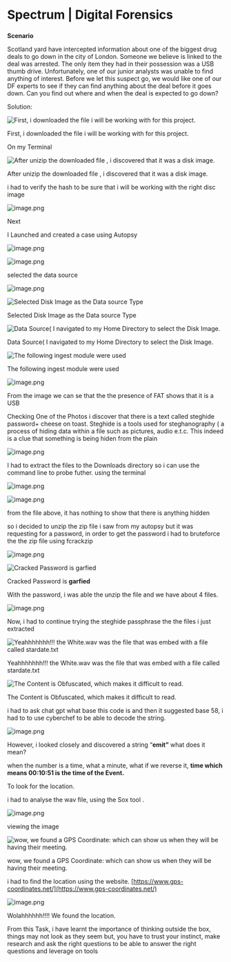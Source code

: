 # Spectrum | Digital Forensics

### 

**Scenario**

Scotland yard have intercepted information about one of the biggest drug deals to go down in the city of London. Someone we believe is linked to the deal was arrested. The only item they had in their possession was a USB thumb drive. Unfortunately, one of our junior analysts was unable to find anything of interest. Before we let this suspect go, we would like one of our DF experts to see if they can find anything about the deal before it goes down. Can you find out where and when the deal is expected to go down?

Solution:

![First,  i downloaded the file i will be working with for this project.](image.png)

First,  i downloaded the file i will be working with for this project.

On my Terminal

![After unizip the downloaded file , i discovered that it was a disk image.](image%201.png)

After unizip the downloaded file , i discovered that it was a disk image.

i had  to verify the hash to be sure that i will be working with the right disc image

![image.png](image%202.png)

Next

I Launched and created a case using Autopsy 

![image.png](image%203.png)

![image.png](image%204.png)

selected the data source

![image.png](image%205.png)

![Selected Disk Image as the Data source  Type](image%206.png)

Selected Disk Image as the Data source  Type

![Data Source( I navigated to my Home Directory to  select the Disk Image.](image%207.png)

Data Source( I navigated to my Home Directory to  select the Disk Image.

![The following ingest module were used](image%208.png)

The following ingest module were used

![image.png](image%209.png)

From the image we can se that the  the presence of FAT shows that it is a USB

Checking One of the Photos i discover that there is a text called steghide password+ cheese on toast. Steghide  is a tools used for steghanography ( a process of hiding data within a file such as pictures, audio e.t.c. This indeed is a clue that something is being hiden from the plain

![image.png](image%2010.png)

I had to extract the files to the Downloads directory so i can use the command line to probe futher. using the terminal

![image.png](image%2011.png)

![image.png](image%2012.png)

from the file above, it has nothing to show that there is anything hidden

so i decided to unzip the  zip file i saw from my autopsy but it was requesting  for a password, in order to get the password i had to bruteforce the the zip file using fcrackzip

![image.png](image%2013.png)

![Cracked Password is  **garfied**](image%2014.png)

Cracked Password is  **garfied**

With the password, i was able the unzip the file and we have about 4 files.

![image.png](image%2015.png)

Now, i had to continue trying the steghide passphrase the the files i just extracted 

![Yeahhhhhhh!!!  the White.wav was the file  that was embed with a file called stardate.txt](image%2016.png)

Yeahhhhhhh!!!  the White.wav was the file  that was embed with a file called stardate.txt

![The Content is Obfuscated, which makes it difficult to read.](image%2017.png)

The Content is Obfuscated, which makes it difficult to read.

i had to ask chat gpt what base this code is and then it suggested base 58, i had to to use cyberchef   to be able to decode the string.

![image.png](image%2018.png)

However, i looked closely and discovered a  string “**emit”**  what does it mean?

when the number is a time, what a minute, what if we reverse it, **time which means 00:10:51 is the time of the Event.**

To look for the location.

i had to analyse the wav file, using the Sox tool .

![image.png](image%2019.png)

viewing the image 

![wow, we found a GPS Coordinate: which can  show us when they will be having their meeting.](image%2020.png)

wow, we found a GPS Coordinate: which can  show us when they will be having their meeting.

i had to find the location using the website. [https://www.gps-coordinates.net/](https://www.gps-coordinates.net/)

![image.png](image%2021.png)

Wolahhhhhh!!!! We found the location.  

From this Task, i have learnt the importance of thinking outside the box, things may not look as they seem but, you have to trust your instinct, make research and ask the right questions to be able to answer the right questions and leverage on tools
